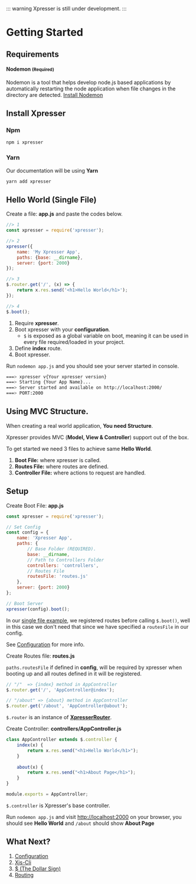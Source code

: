 ::: warning
Xpresser is still under development.
:::
# Getting Started

## Requirements

#### Nodemon <small>(Required)</small>
Nodemon is a tool that helps develop node.js based applications by automatically restarting the node application when file changes in the directory are detected.
[Install Nodemon](https://www.npmjs.com/package/nodemon)

## Install Xpresser
### Npm
```sh
npm i xpresser
```
### Yarn
Our documentation will be using **Yarn**
```sh
yarn add xpresser
```

## Hello World (Single File)
Create a file: **app.js** and paste the codes below.
```javascript
//> 1
const xpresser = require('xpresser');

//> 2
xpresser({
    name: 'My Xpresser App',
    paths: {base: __dirname},
    server: {port: 2000}
});

//> 3
$.router.get('/', (x) => {
    return x.res.send('<h1>Hello World</h1>');
});

//> 4
$.boot();
```

1. Require **xpresser**.
2. Boot xpresser with your **configuration**.
    * `$` is exposed as a global variable on boot, meaning it can be used in every file required/loaded in your project.
3. Define **index** route.
4. Boot xpresser.

Run ```nodemon app.js``` and you should see your server started in console.
```sh
===> xpresser v{Your xpresser version}
===> Starting {Your App Name}...
===> Server started and available on http://localhost:2000/
===> PORT:2000
```

## Using MVC Structure.
When creating a real world application, **You need Structure**.

Xpresser provides MVC (**Model, View & Controller**) support out of the box.

To get started we need 3 files to achieve same **Hello World**.

1. **Boot File:** where xpresser is called.
2. **Routes File:** where routes are defined.
3. **Controller File:** where actions to request are handled.


## Setup
Create Boot File: **app.js**
```javascript
const xpresser = require('xpresser');

// Set Config
const config = {
    name: 'Xpresser App',
    paths: {
        // Base Folder (REQUIRED).
        base: __dirname,
        // Path to Controllers Folder
        controllers: 'controllers',
        // Routes File
        routesFile: 'routes.js'
    },
    server: {port: 2000}
};

// Boot Server
xpresser(config).boot();
```

In our [single file example](#hello-world-single-file), we registered routes before calling `$.boot()`, well in this case we don't need that since we have specified a `routesFile` in our config.

See [Configuration](./configuration/) for more info.

Create Routes file: **routes.js**

`paths.routesFile` if defined in **config**, will be required by xpresser when booting up and all routes defined in it will be registered.
```javascript
// "/"  => {index} method in AppController
$.router.get('/', 'AppController@index');

// "/about" => {about} method in AppController
$.router.get('/about', 'AppController@about');
```
`$.router` is an instance of [**XpresserRouter**](../router/readme.md).

Create Controller: **controllers/AppController.js**
```javascript
class AppController extends $.controller {
    index(x) {
        return x.res.send("<h1>Hello World</h1>");
    }
    
    about(x) {
        return x.res.send("<h1>About Page</h1>");
    }
}

module.exports = AppController;
```
`$.controller` is Xpresser's base controller.

Run `nodemon app.js` and visit [http://localhost:2000](http://localhost:2000) on your browser, you should see **Hello World** and `/about` should show **About Page**


## What Next?

1. [Configuration](./configuration/readme.md)
2. [Xjs-Cli](./xjs-cli.md)
3. [$ (The Dollar Sign)](./dollar-sign.md)
4. [Routing](./router/readme.md)
